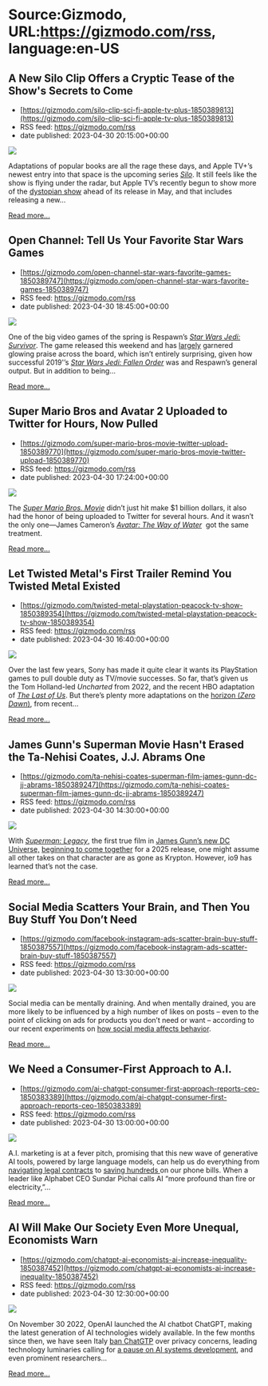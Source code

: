 # Source:Gizmodo, URL:https://gizmodo.com/rss, language:en-US

## A New Silo Clip Offers a Cryptic Tease of the Show's Secrets to Come
 - [https://gizmodo.com/silo-clip-sci-fi-apple-tv-plus-1850389813](https://gizmodo.com/silo-clip-sci-fi-apple-tv-plus-1850389813)
 - RSS feed: https://gizmodo.com/rss
 - date published: 2023-04-30 20:15:00+00:00

<img class="type:primaryImage" src="https://i.kinja-img.com/gawker-media/image/upload/s--LOHNrEjc--/c_fit,fl_progressive,q_80,w_636/c4e46de32211792c36002bd734e51440.jpg" /><p>Adaptations of popular books are all the rage these days, and Apple TV+’s newest entry into that space is the upcoming series <a href="https://gizmodo.com/silo-westworld-opening-credits-apple-tv-hbo-similar-1850377983"><em>Silo</em></a>. It still feels like the show is flying under the radar, but Apple TV’s recently begun to show more of the <a href="https://gizmodo.com/the-line-between-fiction-and-fic-has-never-been-blurrie-1228857420">dystopian show</a> ahead of its release in May, and that includes releasing a new…</p><p><a href="https://gizmodo.com/silo-clip-sci-fi-apple-tv-plus-1850389813">Read more...</a></p>

## Open Channel: Tell Us Your Favorite Star Wars Games
 - [https://gizmodo.com/open-channel-star-wars-favorite-games-1850389747](https://gizmodo.com/open-channel-star-wars-favorite-games-1850389747)
 - RSS feed: https://gizmodo.com/rss
 - date published: 2023-04-30 18:45:00+00:00

<img class="type:primaryImage" src="https://i.kinja-img.com/gawker-media/image/upload/s--tzksLhyW--/c_fit,fl_progressive,q_80,w_636/5226f6ccbeb184f0b9d9123c2af9f390.jpg" /><p>One of the big video games of the spring is Respawn’s <a href="https://gizmodo.com/star-wars-jedi-survivor-respawn-trailer-1850316495"><em>Star Wars Jedi: Survivor</em></a>. The game released this weekend and has <a href="https://kotaku.com/star-wars-jedi-survivor-pc-steam-reviews-patch-size-fix-1850386357">largely</a> garnered glowing praise across the board, which isn’t entirely surprising, given how successful 2019'’s <a href="https://gizmodo.com/inside-the-art-of-star-wars-jedi-fallen-order-kashyyy-1839059824"><em>Star Wars Jedi: Fallen Order</em></a><em> </em>was and Respawn’s general output. But in addition to being…</p><p><a href="https://gizmodo.com/open-channel-star-wars-favorite-games-1850389747">Read more...</a></p>

## Super Mario Bros and Avatar 2 Uploaded to Twitter for Hours, Now Pulled
 - [https://gizmodo.com/super-mario-bros-movie-twitter-upload-1850389770](https://gizmodo.com/super-mario-bros-movie-twitter-upload-1850389770)
 - RSS feed: https://gizmodo.com/rss
 - date published: 2023-04-30 17:24:00+00:00

<img class="type:primaryImage" src="https://i.kinja-img.com/gawker-media/image/upload/s--YJ9662Ls--/c_fit,fl_progressive,q_80,w_636/1948c6d3b5083c8e08e257a40040cd28.jpg" /><p>The <a href="https://gizmodo.com/super-mario-bros-movie-billion-box-office-1850348413"><em>Super Mario Bros. Movie</em></a><em> </em>didn’t just hit make $1 billion dollars, it also had the honor of being uploaded to Twitter for several hours. And it wasn’t the only one—James Cameron’s <a href="https://gizmodo.com/avatar-2-streaming-digital-release-date-james-cameron-1850194869"><em>Avatar: The Way of Water</em></a><em> </em> got the same treatment. <br /></p><p><a href="https://gizmodo.com/super-mario-bros-movie-twitter-upload-1850389770">Read more...</a></p>

## Let Twisted Metal's First Trailer Remind You Twisted Metal Existed
 - [https://gizmodo.com/twisted-metal-playstation-peacock-tv-show-1850389354](https://gizmodo.com/twisted-metal-playstation-peacock-tv-show-1850389354)
 - RSS feed: https://gizmodo.com/rss
 - date published: 2023-04-30 16:40:00+00:00

<img class="type:primaryImage" src="https://i.kinja-img.com/gawker-media/image/upload/s--YX2Pccm5--/c_fit,fl_progressive,q_80,w_636/c4601f7d3a52341c062086880c900af4.jpg" /><p>Over the last few years, Sony has made it quite clear it wants its PlayStation games to pull double duty as TV/movie successes. So far, that’s given us the Tom Holland-led <em>Uncharted </em>from 2022, and the recent HBO adaptation of <a href="https://gizmodo.com/tag/the-last-of-us"><em>The Last of Us</em></a>. But there’s plenty more adaptations on the <a href="https://gizmodo.com/horizon-zero-dawn-god-of-war-tv-show-playstation-1848980441">horizon (<em>Zero Dawn</em>)</a>, from recent…</p><p><a href="https://gizmodo.com/twisted-metal-playstation-peacock-tv-show-1850389354">Read more...</a></p>

## James Gunn's Superman Movie Hasn't Erased the Ta-Nehisi Coates, J.J. Abrams One
 - [https://gizmodo.com/ta-nehisi-coates-superman-film-james-gunn-dc-jj-abrams-1850389247](https://gizmodo.com/ta-nehisi-coates-superman-film-james-gunn-dc-jj-abrams-1850389247)
 - RSS feed: https://gizmodo.com/rss
 - date published: 2023-04-30 14:30:00+00:00

<img class="type:primaryImage" src="https://i.kinja-img.com/gawker-media/image/upload/s--F6a7uWdR--/c_fit,fl_progressive,q_80,w_636/50a9cff8422dbd1aa5bacddd2a277dd9.jpg" /><p>With <a href="https://gizmodo.com/james-gunn-superman-legacy-director-release-date-dc-wb-1850229719"><em>Superman: Legacy</em>,</a> the first true film in <a href="https://gizmodo.com/james-gunn-dc-slate-revealed-batman-superman-green-lant-1850050974">James Gunn’s new DC Universe,</a> <a href="https://gizmodo.com/superman-legacy-preproduction-james-gunn-dc-films-comic-1850348707">beginning to come together</a> for a 2025 release, one might assume all other takes on that character are as gone as Krypton. However, io9 has learned that’s not the case.</p><p><a href="https://gizmodo.com/ta-nehisi-coates-superman-film-james-gunn-dc-jj-abrams-1850389247">Read more...</a></p>

## Social Media Scatters Your Brain, and Then You Buy Stuff You Don’t Need
 - [https://gizmodo.com/facebook-instagram-ads-scatter-brain-buy-stuff-1850387557](https://gizmodo.com/facebook-instagram-ads-scatter-brain-buy-stuff-1850387557)
 - RSS feed: https://gizmodo.com/rss
 - date published: 2023-04-30 13:30:00+00:00

<img class="type:primaryImage" src="https://i.kinja-img.com/gawker-media/image/upload/s--s-yGNDnG--/c_fit,fl_progressive,q_80,w_636/2b0c3f9d40ef9c8dd9df96ff263af21f.jpg" /><p>Social media can be mentally draining. And when mentally drained, you are more likely to be influenced by a high number of likes on posts – even to the point of clicking on ads for products you don’t need or want – according to our recent experiments on <a href="https://doi.org/10.1080/15252019.2022.2144780" rel="noopener noreferrer" target="_blank">how social media affects behavior</a>.<br /></p><p><a href="https://gizmodo.com/facebook-instagram-ads-scatter-brain-buy-stuff-1850387557">Read more...</a></p>

## We Need a Consumer-First Approach to A.I.
 - [https://gizmodo.com/ai-chatgpt-consumer-first-approach-reports-ceo-1850383389](https://gizmodo.com/ai-chatgpt-consumer-first-approach-reports-ceo-1850383389)
 - RSS feed: https://gizmodo.com/rss
 - date published: 2023-04-30 13:00:00+00:00

<img class="type:primaryImage" src="https://i.kinja-img.com/gawker-media/image/upload/s--0oVl078X--/c_fit,fl_progressive,q_80,w_636/a1a23f06408d7638443f5912c64eecc3.jpg" /><p>A.I. marketing is at a fever pitch, promising that this new wave of generative AI tools, powered by large language models, can help us do everything from <a href="https://www.fastcompany.com/90873337/ai-contract-review-software" rel="noopener noreferrer" target="_blank">navigating legal contracts</a> to <a href="https://www.pcmag.com/news/watch-donotpays-ai-chatbot-renegotiate-a-comcast-bill-to-be-120-lower" rel="noopener noreferrer" target="_blank">saving hundreds </a>on our phone bills. When a leader like Alphabet CEO Sundar Pichai calls AI “more profound than fire or electricity,”…</p><p><a href="https://gizmodo.com/ai-chatgpt-consumer-first-approach-reports-ceo-1850383389">Read more...</a></p>

## AI Will Make Our Society Even More Unequal, Economists Warn
 - [https://gizmodo.com/chatgpt-ai-economists-ai-increase-inequality-1850387452](https://gizmodo.com/chatgpt-ai-economists-ai-increase-inequality-1850387452)
 - RSS feed: https://gizmodo.com/rss
 - date published: 2023-04-30 12:30:00+00:00

<img class="type:primaryImage" src="https://i.kinja-img.com/gawker-media/image/upload/s--3PkpyVlU--/c_fit,fl_progressive,q_80,w_636/823d0c04cc6bcdca6125443986f5a415.jpg" /><p>On November 30 2022, OpenAI launched the AI chatbot ChatGPT, making the latest generation of AI technologies widely available. In the few months since then, we have seen Italy <a href="https://www.bbc.com/news/technology-65139406" rel="noopener noreferrer" target="_blank">ban ChatGTP</a> over privacy concerns, leading technology luminaries calling for <a href="https://futureoflife.org/open-letter/pause-giant-ai-experiments/" rel="noopener noreferrer" target="_blank">a pause on AI systems development</a>, and even prominent researchers…</p><p><a href="https://gizmodo.com/chatgpt-ai-economists-ai-increase-inequality-1850387452">Read more...</a></p>

